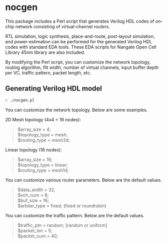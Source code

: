 # nocgen

This package includes a Perl script that generates Verilog HDL codes of on-chip network consisting of virtual-channel routers.

RTL simulation, logic synthesis, place-and-route, post-layout simulation, and power-estimation can be performed for the generated Verilog HDL codes with standard EDA tools. These EDA scripts for Nangate Open Cell Library 45nm library are also included.

By modifying the Perl script, you can customize the network topology, routing algorithm, flit width, number of virtual channels, input buffer depth per VC, traffic pattern, packet length, etc.

## Generating Verilog HDL model

```sh
> ./nocgen.pl
```

You can customize the network topology. Below are some examples.

2D Mesh topology (4x4 = 16 nodes):
> $array_size = 4;  
> $topology_type = mesh;  
> $routing_type = mesh2d;  

Linear topology (16 nodes):
> $array_size = 16;  
> $topology_type = linear;  
> $routing_type = mesh1d;  

You can customize various router parameters. Below are the default values.

> $data_width = 32;  
> $vch_num = 8;  
> $buf_size = 16;  
> $arbiter_type = fixed; (fixed or roundrobin)

You can customize the traffic pattern. Below are the default values.
> $traffic_ptn = random; [random or uniform]  
> $packet_len = 5;  
> $packet_num = 40;  

